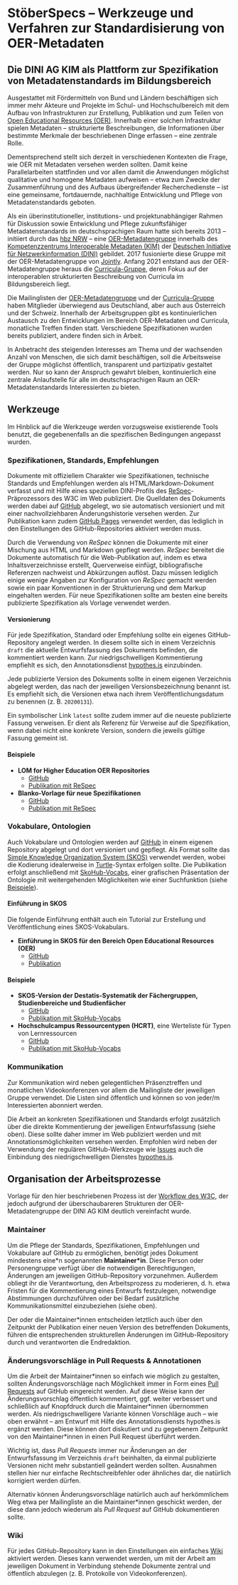 # StöberSpecs – Werkzeuge und Verfahren zur Standardisierung von OER-Metadaten

## Die DINI AG KIM als Plattform zur Spezifikation von Metadatenstandards im Bildungsbereich

Ausgestattet mit Fördermitteln von Bund und Ländern beschäftigen sich immer mehr Akteure und Projekte im Schul- und Hochschulbereich mit dem Aufbau von Infrastrukturen zur Erstellung, Publikation und zum Teilen von [Open Educational Resources (OER)](https://de.wikipedia.org/wiki/Open_Educational_Resources). Innerhalb einer solchen Infrastruktur spielen Metadaten – strukturierte Beschreibungen, die Informationen über bestimmte Merkmale der beschriebenen Dinge erfassen – eine zentrale Rolle.

Dementsprechend stellt sich derzeit in verschiedenen Kontexten die Frage, wie OER mit Metadaten versehen werden sollten. Damit keine Parallelarbeiten stattfinden und vor allen damit die Anwendungen möglichst qualitative und homogene Metadaten aufweisen – etwa zum Zwecke der Zusammenführung und des Aufbaus übergreifender Recherchedienste – ist eine gemeinsame, fortdauernde, nachhaltige Entwicklung und Pflege von Metadatenstandards geboten.

Als ein überinstitutioneller, institutions- und projektunabhängiger Rahmen für Diskussion sowie Entwicklung und Pflege zukunftsfähiger Metadatenstandards im deutschsprachigen Raum hatte sich bereits 2013 – initiiert durch das [hbz NRW](https://www.hbz-nrw.de/) – eine [OER-Metadatengruppe](https://wiki.dnb.de/display/DINIAGKIM/OER-Metadatengruppe) innerhalb des [Kompetenzzentrums Interoperable Metadaten (KIM)](https://dini.de/ag/kim/) der [Deutschen Initiative für Netzwerkinformation (DINI)](https://dini.de/) gebildet. 2017 fusionierte diese Gruppe mit der OER-Metadatengruppe von [Jointly](https://jointly.info/). Anfang 2021 entstand aus der OER-Metadatengruppe heraus die [Curricula-Gruppe](https://wiki.dnb.de/display/DINIAGKIM/Curricula-Gruppe), deren Fokus auf der interoperablen strukturierten Beschreibung von Curricula im Bildungsbereich liegt.

Die Mailinglisten der [OER-Metadatengruppe](https://lists.dnb.de/mailman/listinfo/dini-ag-kim-oer) und der [Curricula-Gruppe](https://wiki.dnb.de/display/DINIAGKIM/Curricula-Gruppe) haben Mitglieder überwiegend aus Deutschland, aber auch aus Österreich und der Schweiz. Innerhalb der Arbeitsgruppen gibt es kontinuierlichen Austausch zu den Entwicklungen im Bereich OER-Metadaten und Curricula, monatliche Treffen finden statt. Verschiedene Spezifikationen wurden bereits publiziert, andere finden sich in Arbeit.

In Anbetracht des steigenden Interesses am Thema und der wachsenden Anzahl von Menschen, die sich damit beschäftigen, soll die Arbeitsweise der Gruppe möglichst öffentlich, transparent und partizipativ gestaltet werden. Nur so kann der Anspruch gewahrt bleiben, kontinuierlich eine zentrale Anlaufstelle für alle im deutschsprachigen Raum an OER-Metadatenstandards Interessierten zu bieten.

## Werkzeuge

Im Hinblick auf die Werkzeuge werden vorzugsweise existierende Tools benutzt, die gegebenenfalls an die spezifischen Bedingungen angepasst wurden.

### Spezifikationen, Standards, Empfehlungen

Dokumente mit offiziellem Charakter wie Spezifikationen, technische Standards und Empfehlungen werden als HTML/Markdown-Dokument verfasst und mit Hilfe eines speziellen DINI-Profils des [ReSpec](https://github.com/w3c/respec)-Präprozessors des W3C im Web publiziert. Die Quelldaten des Dokuments werden dabei auf [GitHub](https://github.com/dini-ag-kim) abgelegt, wo sie automatisch versioniert und mit einer nachvollziehbaren Änderungshistorie versehen werden. Zur Publikation kann zudem [GitHub Pages](https://pages.github.com/) verwendet werden, das lediglich in den Einstellungen des GitHub-Repositories aktiviert werden muss.

Durch die Verwendung von *ReSpec* können die Dokumente mit einer Mischung aus HTML und Markdown gepflegt werden. *ReSpec* bereitet die Dokumente automatisch für die Web-Publikation auf, indem es etwa Inhaltsverzeichnisse erstellt, Querverweise einfügt, bibliografische Referenzen nachweist und Abkürzungen auflöst. Dazu müssen lediglich einige wenige Angaben zur Konfiguration von *ReSpec* gemacht werden sowie ein paar Konventionen in der Strukturierung und dem Markup eingehalten werden. Für neue Spezifikationen sollte am besten eine bereits publizierte Spezifikation als Vorlage verwendet werden.

#### Versionierung

Für jede Spezifikation, Standard oder Empfehlung sollte ein eigenes GitHub-Repository angelegt werden. In diesem sollte sich in einem Verzeichnis `draft` die aktuelle Entwurfsfassung des Dokuments befinden, die kommentiert werden kann. Zur niedrigschwelligen Kommentierung empfiehlt es sich, den Annotationsdienst [hypothes.is](https://web.hypothes.is/) einzubinden.

Jede publizierte Version des Dokuments sollte in einem eigenen Verzeichnis abgelegt werden, das nach der jeweiligen Versionsbezeichnung benannt ist. Es empfiehlt sich, die Versionen etwa nach ihrem Veröffentlichungsdatum zu benennen (z. B. `20200131`).

Ein symbolischer Link `latest` sollte zudem immer auf die neueste publizierte Fassung verweisen. Er dient als Referenz für Verweise auf die Spezifikation, wenn dabei nicht eine konkrete Version, sondern die jeweils gültige Fassung gemeint ist.

#### <a id="example-specs"></a>Beispiele

* **LOM for Higher Education OER Repositories**
    * [GitHub](https://github.com/dini-ag-kim/hs-oer-lom-profil)
    * [Publikation mit ReSpec](https://w3id.org/kim/hs-oer-lom-profil/)
* **Blanko-Vorlage für neue Spezifikationen**
    * [GitHub](https://github.com/dini-ag-kim/oer-stoeberspecs/blob/master/ReSpec/index.html)
    * [Publikation mit ReSpec](https://dini-ag-kim.github.io/oer-stoeberspecs/ReSpec/)

### Vokabulare, Ontologien

Auch Vokabulare und Ontologien werden auf [GitHub](https://github.com/dini-ag-kim) in einem eigenen Repository abgelegt und dort versioniert und gepflegt. Als Format sollte das [Simple Knowledge Organization System (SKOS)](https://www.w3.org/2004/02/skos/) verwendet werden, wobei die Kodierung idealerweise in [Turtle](https://www.w3.org/TR/turtle/)-Syntax erfolgen sollte. Die Publikation erfolgt anschließend mit [SkoHub-Vocabs](https://github.com/hbz/skohub-vocabs), einer grafischen Präsentation der Ontologie mit weitergehenden Möglichkeiten wie einer Suchfunktion (siehe [Beispiele](#example-vocab)).

#### Einführung in SKOS

Die folgende Einführung enthält auch ein Tutorial zur Erstellung und Veröffentlichung eines SKOS-Vokabulars.

* **Einführung in SKOS für den Bereich Open Educational Resources (OER)**
    * [GitHub](https://github.com/dini-ag-kim/skos-einfuehrung)
    * [Publikation](https://dini-ag-kim.github.io/skos-einfuehrung/)

#### <a id="example-vocab"></a>Beispiele

* **SKOS-Version der Destatis-Systematik der Fächergruppen, Studienbereiche und Studienfächer**
    * [GitHub](https://github.com/dini-ag-kim/hochschulfaechersystematik)
    * [Publikation mit SkoHub-Vocabs](https://w3id.org/kim/hochschulfaechersystematik/scheme)
* **Hochschulcampus Ressourcentypen (HCRT)**, eine Werteliste für Typen von Lernressourcen
    * [GitHub](https://github.com/dini-ag-kim/hcrt)
    * [Publikation mit SkoHub-Vocabs](https://w3id.org/kim/hcrt/scheme)

### Kommunikation

Zur Kommunikation wird neben gelegentlichen Präsenztreffen und monatlichen Videokonferenzen vor allem die Mailingliste der jeweiligen Gruppe verwendet. Die Listen sind öffentlich und können so von jeder/m Interessierten abonniert werden.

Die Arbeit an konkreten Spezifikationen und Standards erfolgt zusätzlich über die direkte Kommentierung der jeweiligen Entwurfsfassung (siehe oben). Diese sollte daher immer im Web publiziert werden und mit Annotationsmöglichkeiten versehen werden. Empfohlen wird neben der Verwendung der regulären GitHub-Werkzeuge wie [Issues](https://guides.github.com/features/issues/) auch die Einbindung des niedrigschwelligen Dienstes [hypothes.is](https://web.hypothes.is/).

## Organisation der Arbeitsprozesse

Vorlage für den hier beschriebenen Prozess ist der [Workflow des W3C](https://www.w3.org/2019/Process-20190301/), der jedoch aufgrund der überschaubareren Strukturen der OER-Metadatengruppe der DINI AG KIM deutlich vereinfacht wurde.

### Maintainer

Um die Pflege der Standards, Spezifikationen, Empfehlungen und Vokabulare auf GitHub zu ermöglichen, benötigt jedes Dokument mindestens eine\*n sogenannten **Maintainer\*in**. Diese Person oder Personengruppe verfügt über die notwendigen Berechtigungen, Änderungen am jeweiligen GitHub-Repository vorzunehmen. Außerdem obliegt ihr die Verantwortung, den Arbeitsprozess zu moderieren, d. h. etwa Fristen für die Kommentierung eines Entwurfs festzulegen, notwendige Abstimmungen durchzuführen oder bei Bedarf zusätzliche Kommunikationsmittel einzubeziehen (siehe oben).

Der oder die Maintainer\*innen entscheiden letztlich auch über den Zeitpunkt der Publikation einer neuen Version des betreffenden Dokuments, führen die entsprechenden strukturellen Änderungen im GitHub-Repository durch und verantworten die Endredaktion.

### Änderungsvorschläge in Pull Requests & Annotationen

Um die Arbeit der Maintainer\*innen so einfach wie möglich zu gestalten, sollten Änderungsvorschläge nach Möglichkeit immer in Form eines [Pull Requests](https://help.github.com/en/github/collaborating-with-issues-and-pull-requests/about-pull-requests) auf GitHub eingereicht werden. Auf diese Weise kann der Änderungsvorschlag öffentlich kommentiert, ggf. weiter verbessert und schließlich auf Knopfdruck durch die Maintainer\*innen übernommen werden. Als niedrigschwelligere Variante können Vorschläge auch – wie oben erwähnt – am Entwurf mit Hilfe des Annotationsdiensts hypothes.is ergänzt werden. Diese können dort diskutiert und zu gegebenem Zeitpunkt von den Maintainer\*innen in einen Pull Request überführt werden.

Wichtig ist, dass *Pull Requests* immer nur Änderungen an der Entwurfsfassung im Verzeichnis `draft` beinhalten, da einmal publizierte Versionen nicht mehr substantiell geändert werden sollten. Ausnahmen stellen hier nur einfache Rechtschreibfehler oder ähnliches dar, die natürlich korrigiert werden dürfen.

Alternativ können Änderungsvorschläge natürlich auch auf herkömmlichem Weg etwa per Mailingliste an die Maintainer\*innen geschickt werden, der diese dann jedoch wiederum als *Pull Request* auf GitHub dokumentieren sollte.

### Wiki

Für jedes GitHub-Repository kann in den Einstellungen ein einfaches [Wiki](https://help.github.com/en/github/building-a-strong-community/about-wikis) aktiviert werden. Dieses kann verwendet werden, um mit der Arbeit am jeweiligen Dokument in Verbindung stehende Dokumente zentral und öffentlich abzulegen (z. B. Protokolle von Videokonferenzen).
